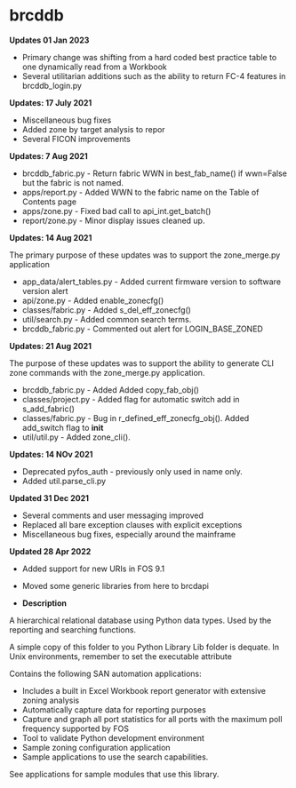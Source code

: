 # brcddb

**Updates 01 Jan 2023**

* Primary change was shifting from a hard coded best practice table to one dynamically read from a Workbook
* Several utilitarian additions such as the ability to return FC-4 features in brcddb_login.py

**Updates: 17 July 2021**

* Miscellaneous bug fixes
* Added zone by target analysis to repor
* Several FICON improvements

**Updates: 7 Aug 2021**

* brcddb_fabric.py - Return fabric WWN in best_fab_name() if wwn=False but the fabric is not named.
* apps/report.py - Added WWN to the fabric name on the Table of Contents page
* apps/zone.py - Fixed bad call to api_int.get_batch()
* report/zone.py - Minor display issues cleaned up.

**Updates: 14 Aug 2021**

The primary purpose of these updates was to support the zone_merge.py application

* app_data/alert_tables.py - Added current firmware version to software version alert
* api/zone.py - Added enable_zonecfg()
* classes/fabric.py - Added s_del_eff_zonecfg()
* util/search.py - Added common search terms.
* brcddb_fabric.py - Commented out alert for LOGIN_BASE_ZONED

**Updates: 21 Aug 2021**

The purpose of these updates was to support the ability to generate CLI zone commands
with the zone_merge.py application.

* brcddb_fabric.py - Added Added copy_fab_obj()
* classes/project.py - Added flag for automatic switch add in s_add_fabric()
* classes/fabric.py - Bug in r_defined_eff_zonecfg_obj(). Added add_switch flag to __init__
* util/util.py - Added zone_cli().

**Updates: 14 NOv 2021**

* Deprecated pyfos_auth - previously only used in name only.
* Added util.parse_cli.py

**Updated 31 Dec 2021**

* Several comments and user messaging improved
* Replaced all bare exception clauses with explicit exceptions
* Miscellaneous bug fixes, especially around the mainframe


**Updated 28 Apr 2022**

* Added support for new URIs in FOS 9.1
* Moved some generic libraries from here to brcdapi

* **Description**

A hierarchical relational database using Python data types. Used by the reporting and searching functions.

A simple copy of this folder to you Python Library Lib folder is dequate. In Unix environments, remember to set the executable attribute

Contains the following SAN automation applications:

* Includes a built in Excel Workbook report generator with extensive zoning analysis
* Automatically capture data for reporting purposes
* Capture and graph all port statistics for all ports with the maximum poll frequency supported by FOS
* Tool to validate Python development environment
* Sample zoning configuration application
* Sample applications to use the search capabilities.


See applications for sample modules that use this library.
